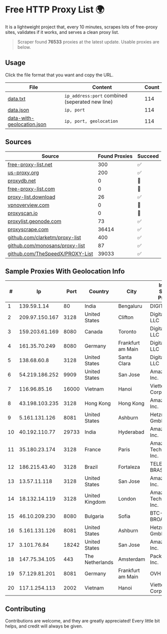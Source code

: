 
# Free HTTP Proxy List 🌍

It is a lightweight project that, every 10 minutes, scrapes lots of free-proxy sites, validates if it works, and serves a clean proxy list.


> Scraper found **76533** proxies at the latest update. Usable proxies are below.

## Usage

Click the file format that you want and copy the URL.


|File|Content|Count|
|----|-------|-----|
|[data.txt](https://raw.githubusercontent.com/themiralay/Proxy-List-World/master/data.txt)|`ip_address:port` combined (seperated new line)|114|
|[data.json](https://raw.githubusercontent.com/themiralay/Proxy-List-World/master/data.json)|`ip, port`|114|
|[data-with-geolocation.json](https://raw.githubusercontent.com/themiralay/Proxy-List-World/master/data-with-geolocation.json)|`ip, port, geolocation`|114|

## Sources

|Source|Found Proxies|Succeed|
|------|-------------|-------|
|[free-proxy-list.net](https://free-proxy-list.net)|300|✅|
|[us-proxy.org](https://www.us-proxy.org)|200|✅|
|[proxydb.net](http://proxydb.net)|0|🚫|
|[free-proxy-list.com](https://free-proxy-list.com/?page=&port=&type%5B%5D=http&type%5B%5D=https&up_time=0&search=Search)|0|🚫|
|[proxy-list.download](https://www.proxy-list.download/HTTP)|26|✅|
|[vpnoverview.com](https://vpnoverview.com/privacy/anonymous-browsing/free-proxy-servers)|0|🚫|
|[proxyscan.io](https://www.proxyscan.io)|0|🚫|
|[proxylist.geonode.com](https://proxylist.geonode.com/api/proxy-list?limit=300&page=1&sort_by=lastChecked&sort_type=desc&protocols=http,https)|73|✅|
|[proxyscrape.com](https://api.proxyscrape.com/v2/?request=displayproxies&protocol=http&timeout=10000&country=all&ssl=all&anonymity=all)|36414|✅|
|[github.com/clarketm/proxy-list](https://raw.githubusercontent.com/clarketm/proxy-list/master/proxy-list-raw.txt)|400|✅|
|[github.com/monosans/proxy-list](https://raw.githubusercontent.com/monosans/proxy-list/main/proxies/http.txt)|87|✅|
|[github.com/TheSpeedX/PROXY-List](https://raw.githubusercontent.com/TheSpeedX/PROXY-List/master/http.txt)|39033|✅|


## Sample Proxies With Geolocation Info

|#|Ip|Port|Country|City|Internet Service Provider|
|-|--|----|-------|----|-------------------------|
|1|139.59.1.14|80|India|Bengaluru|DIGITALOCEAN|
|2|209.97.150.167|3128|United States|Clifton|DigitalOcean, LLC|
|3|159.203.61.169|8080|Canada|Toronto|DigitalOcean, LLC|
|4|161.35.70.249|8080|Germany|Frankfurt am Main|DigitalOcean, LLC|
|5|138.68.60.8|3128|United States|Santa Clara|DigitalOcean, LLC|
|6|54.219.186.252|9909|United States|San Jose|Amazon.com, Inc.|
|7|116.96.85.16|16000|Vietnam|Hanoi|Viettel Corporation|
|8|43.198.103.235|3128|Hong Kong|Hong Kong|Amazon.com, Inc.|
|9|5.161.131.126|8081|United States|Ashburn|Hetzner Online GmbH|
|10|40.192.110.77|29733|India|Hyderabad|Amazon.com, Inc.|
|11|35.180.23.174|3128|France|Paris|Amazon Technologies Inc.|
|12|186.215.43.40|3128|Brazil|Fortaleza|TELEFÔNICA BRASIL S.A|
|13|13.57.11.118|3128|United States|San Jose|Amazon.com, Inc.|
|14|18.132.14.119|3128|United Kingdom|London|Amazon Technologies Inc.|
|15|46.10.209.230|8080|Bulgaria|Sofia|BTC-BROADBAND|
|16|5.161.131.126|8081|United States|Ashburn|Hetzner Online GmbH|
|17|3.101.76.84|18242|United States|San Jose|Amazon.com, Inc.|
|18|147.75.34.105|443|The Netherlands|Amsterdam|Packet Host, Inc.|
|19|57.129.81.201|8081|Germany|Frankfurt am Main|OVH SAS|
|20|117.1.254.113|2002|Vietnam|Hanoi|Viettel Corporation|



## Contributing

Contributions are welcome, and they are greatly appreciated! Every
little bit helps, and credit will always be given.

